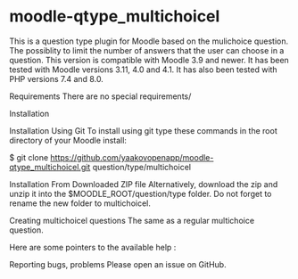 # moodle-qtype_multichoicel

This is a question type plugin for Moodle based on the mulichoice question.
The  possiblity to limit the number of answers that the user can choose in a question.
This version is compatible with Moodle 3.9 and newer. It has been tested with Moodle versions 3.11, 4.0 and 4.1. It has also been tested with PHP versions 7.4 and 8.0.

Requirements
There are no special requirements/

Installation


Installation Using Git
To install using git type these commands in the root directory of your Moodle install:

$ git clone https://github.com/yaakovopenapp/moodle-qtype_multichoicel.git question/type/multichoicel

Installation From Downloaded ZIP file
Alternatively, download the zip and unzip it into the $MOODLE_ROOT/question/type folder. Do not forget to rename the new folder to multichoicel.

Creating multichoicel questions
The same as a regular multichoice question.

Here are some pointers to the available help :

Reporting bugs, problems
Please open an issue on GitHub.